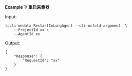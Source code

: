 **Example 1: 重启采集器**



Input: 

```
tccli wedata RestartInLongAgent --cli-unfold-argument  \
    --ProjectId xx \
    --AgentId xx
```

Output: 
```
{
    "Response": {
        "RequestId": "xx"
    }
}
```

